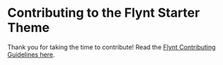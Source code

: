 # Contributing to the Flynt Starter Theme

Thank you for taking the time to contribute! Read the [Flynt Contributing Guidelines here](https://github.com/flyntwp/guidelines/blob/master/CONTRIBUTING.md).
